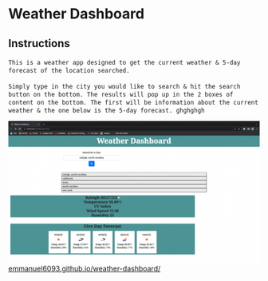 # Weather Dashboard

## Instructions

    This is a weather app designed to get the current weather & 5-day forecast of the location searched. 

    Simply type in the city you would like to search & hit the search button on the bottom. The results will pop up in the 2 boxes of content on the bottom. The first will be information about the current weather & the one below is the 5-day forecast. ghghghgh

  ![image](/assets/images/weather-dashboard.png)
  [emmanuel6093.github.io/weather-dashboard/](emmanuel6093.github.io/weather-dashboard/)  